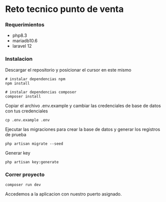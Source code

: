 # Reto tecnico punto de venta

### Requerimientos
* php8.3
* mariadb10.6
* laravel 12

### Instalacion

Descargar el repositorio y posicionar el cursor en este mismo

```
# instalar dependencias npm
npm install

# instalar dependencias composer
composer install
```

Copiar el archivo .env.example y cambiar las credenciales de base de datos con tus credenciales
```
cp .env.example .env
```

Ejecutar las migraciones para crear la base de datos y generar los registros de prueba
```
php artisan migrate --seed
```

Generar key
```
php artisan key:generate
```

### Correr proyecto
```
composer run dev
```

Accedemos a la aplicacion con nuestro puerto asignado.